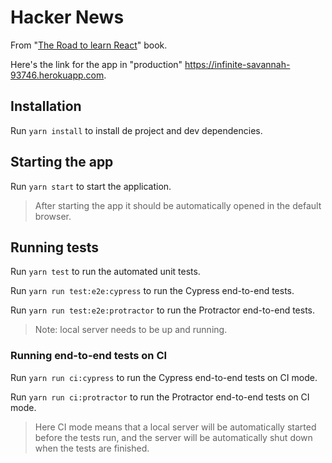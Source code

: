 # Hacker News

From "[The Road to learn React](https://leanpub.com/the-road-to-learn-react)" book.

Here's the link for the app in "production" https://infinite-savannah-93746.herokuapp.com.

## Installation

Run `yarn install` to install de project and dev dependencies.

## Starting the app

Run `yarn start` to start the application.

> After starting the app it should be automatically opened in the default browser.

## Running tests

Run `yarn test` to run the automated unit tests.

Run `yarn run test:e2e:cypress` to run the Cypress end-to-end tests.

Run `yarn run test:e2e:protractor` to run the Protractor end-to-end tests.

> Note: local server needs to be up and running.

### Running end-to-end tests on CI

Run `yarn run ci:cypress` to run the Cypress end-to-end tests on CI mode.

Run `yarn run ci:protractor` to run the Protractor end-to-end tests on CI mode.

> Here CI mode means that a local server will be automatically started before the tests run, and the server will be automatically shut down when the tests are finished.
